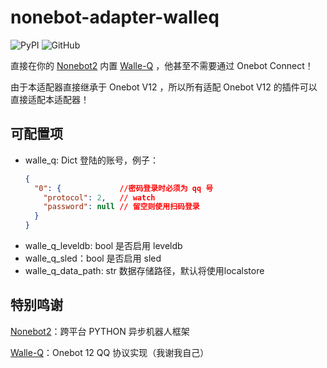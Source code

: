 # nonebot-adapter-walleq

<img alt="PyPI" src="https://img.shields.io/pypi/v/nonebot-adapter-walleq"> <img alt="GitHub" src="https://img.shields.io/github/license/onebot-walle/nonebot_adapter_walleq">

直接在你的 [Nonebot2](https://github.com/nonebot/nonebot2) 内置 [Walle-Q](https://github.com/onebot-walle/walle-q) ，他甚至不需要通过 Onebot Connect！

由于本适配器直接继承于 Onebot V12 ，所以所有适配 Onebot V12 的插件可以直接适配本适配器！

## 可配置项

- walle_q: Dict 登陆的账号，例子：
  ``` json
  {
    "0": {             //密码登录时必须为 qq 号
      "protocol": 2,   // watch
      "password": null // 留空则使用扫码登录
    }
  }
  ```
- walle_q_leveldb: bool 是否启用 leveldb
- walle_q_sled：bool 是否启用 sled
- walle_q_data_path: str 数据存储路径，默认将使用localstore

## 特别鸣谢

[Nonebot2](https://github.com/nonebot/nonebot2)：跨平台 PYTHON 异步机器人框架

[Walle-Q](https://github.com/onebot-walle/walle-q)：Onebot 12 QQ 协议实现（我谢我自己）